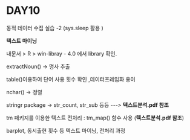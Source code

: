 # DAY10

동적 데이터 수집 실습 -2  (sys.sleep 활용 )

**텍스트 마이닝**

내문서 > R > win-libray - 4.0 에서 library 확인.

extractNoun() -> 명사 추출

table()이용하여 단어 사용 횟수 확인 ,데이터프레임화 용이 

nchar() -> 정렬 

stringr package -> str_count, str_sub 등등  ---> **텍스트분석.pdf 참조**

tm 패키지를 이용한 텍스트 전처리 : tm_map() 함수 사용  (**텍스트분석.pdf 참조**)

barplot, 동시출현 횟수 등 텍스트 마이닝, 전처리 과정 